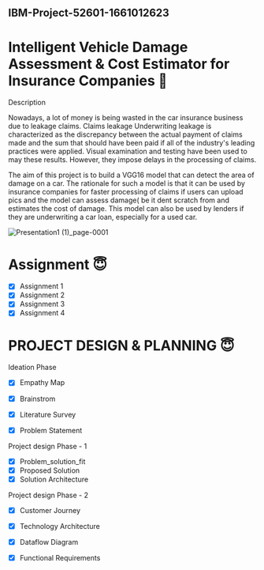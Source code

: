##  IBM-Project-52601-1661012623



# Intelligent Vehicle Damage Assessment &amp; Cost Estimator for Insurance Companies :slightly_smiling_face:


Description


Nowadays, a lot of money is being wasted in the car insurance business due to leakage claims. Claims leakage Underwriting leakage is characterized as the discrepancy between the actual payment of claims made and the sum that should have been paid if all of the industry's leading practices were applied. Visual examination and testing have been used to may these results. However, they impose delays in the processing of claims.

The aim of this project is to build a VGG16 model that can detect the area of damage on a car. The rationale for such a model is that it can be used by insurance companies for faster processing of claims if users can upload pics and the model can assess damage( be it dent scratch from and estimates the cost of damage. This model can also be used by lenders if they are underwriting a car loan, especially for a used car.





![Presentation1 (1)_page-0001](https://user-images.githubusercontent.com/111693185/195320394-51b9830a-6cc9-417c-a903-20252f17f763.jpg)
# Assignment :innocent:
- [x] Assignment 1
- [x] Assignment 2
- [x] Assignment 3
- [x] Assignment 4

# PROJECT DESIGN & PLANNING :innocent:
Ideation Phase
- [x] Empathy Map
- [x] Brainstrom
- [x] Literature Survey
- [x] Problem Statement


Project design Phase - 1 
- [x] Problem_solution_fit
- [x] Proposed Solution
- [x] Solution Architecture

Project design Phase - 2
- [x] Customer Journey
- [x] Technology Architecture
- [x] Dataflow Diagram
- [x] Functional Requirements

